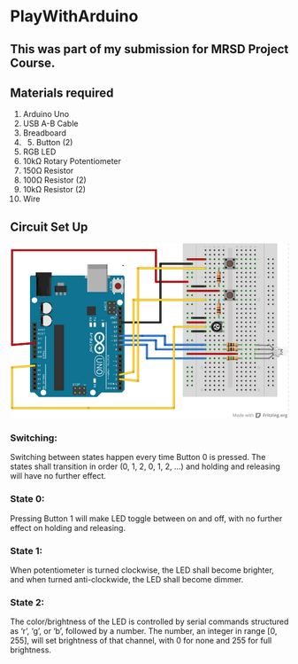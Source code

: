 # PlayWithArduino #
This was part of my submission for MRSD Project Course.
-------------------------------------------------------

## Materials required ##
1. Arduino Uno
2. USB A-B Cable
3. Breadboard
4. 5. Button (2)
6. RGB LED
7. 10kΩ Rotary Potentiometer
8. 150Ω Resistor
9. 100Ω Resistor (2)
10. 10kΩ Resistor (2)
11. Wire

## Circuit Set Up ##
![Screenshot](circuit.png)

### Switching: ###
Switching between states happen every time Button 0 is pressed. The states shall transition in order (0, 1, 2, 0, 1, 2, …) and holding and releasing will have no further effect.

### State 0: ###
Pressing Button 1 will make LED toggle between on and off, with no further effect on holding and releasing.

### State 1: ###
When potentiometer is turned clockwise, the LED shall become brighter, and when turned anti-clockwide, the LED shall become dimmer.

### State 2: ###
The color/brightness of the LED is controlled by serial commands structured as ‘r’, ‘g’, or ‘b’, followed by a number.  The number, an integer in range [0, 255], will set brightness of that channel, with 0 for none and 255 for full brightness.


